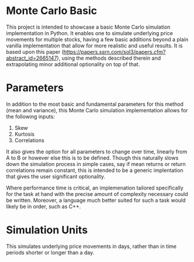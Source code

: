 # Monte Carlo Basic

This project is intended to showcase a basic Monte Carlo simulation implementation in Python. It enables one to simulate underlying price movements for multiple stocks, having a few basic additions beyond a plain vanilla implementation that allow for more realistic and useful results. It is based upon this paper (https://papers.ssrn.com/sol3/papers.cfm?abstract_id=2665147), using the methods described therein and extrapolating minor additional optionality on top of that.

# Parameters

In addition to the most basic and fundamental parameters for this method (mean and variance), this Monte Carlo simulation implementation allows for the following inputs:

1) Skew
2) Kurtosis
3) Correlations

It also gives the option for all parameters to change over time, linearly from A to B or however else this is to be defined. Though this naturally slows down the simulation process in simple cases, say if mean returns or return correlations remain constant, this is intended to be a generic implentation that gives the user significant optionality.

Where performance time is critical, an implemenation tailored specifically for the task at hand with the precise amount of complexity necessary could be written. Moreover, a language much better suited for such a task would likely be in order, such as C++.

# Simulation Units

This simulates underlying price movements in days, rather than in time periods shorter or longer than a day.
